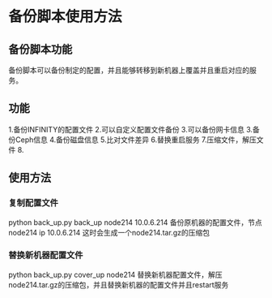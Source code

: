 # 备份脚本使用方法
## 备份脚本功能
备份脚本可以备份制定的配置，并且能够转移到新机器上覆盖并且重启对应的服务。
## 功能
1.备份INFINITY的配置文件
2.可以自定义配置文件备份
3.可以备份网卡信息
3.备份Ceph信息
4.备份磁盘信息
5.比对文件差异
6.替换重启服务
7.压缩文件，解压文件
8.
## 使用方法
### 复制配置文件
python back_up.py back_up node214 10.0.6.214
备份原机器的配置文件，节点node214 ip 10.0.6.214
这时会生成一个node214.tar.gz的压缩包

### 替换新机器配置文件
python back_up.py cover_up node214
替换新机器配置文件，解压node214.tar.gz的压缩包，并且替换新机器的配置文件并且restart服务





